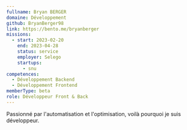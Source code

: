 ```yaml
---
fullname: Bryan BERGER
domaine: Développement
github: BryanBerger98
link: https://bento.me/bryanberger
missions:
  - start: 2023-02-20
    end: 2023-04-28
    status: service
    employer: Selego
    startups:
      - snu
competences:
  - Développement Backend
  - Développement Frontend
memberType: beta
role: Développeur Front & Back
---
```

Passionné par l'automatisation et l'optimisation, voilà pourquoi je suis développeur.